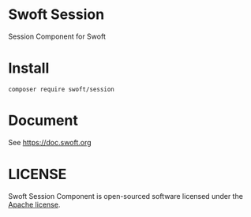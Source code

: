 # Swoft Session
Session Component for Swoft

# Install
`composer require swoft/session`

# Document
See https://doc.swoft.org

# LICENSE
Swoft Session Component is open-sourced software licensed under the [Apache license](LICENSE).
